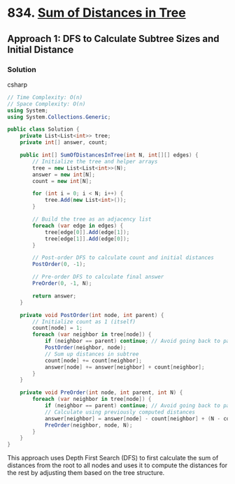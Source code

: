 # 834. [Sum of Distances in Tree](https://leetcode.com/problems/sum-of-distances-in-tree/)

## Approach 1: DFS to Calculate Subtree Sizes and Initial Distance

### Solution
csharp
```csharp
// Time Complexity: O(n)
// Space Complexity: O(n)
using System;
using System.Collections.Generic;

public class Solution {
    private List<List<int>> tree;
    private int[] answer, count;

    public int[] SumOfDistancesInTree(int N, int[][] edges) {
        // Initialize the tree and helper arrays
        tree = new List<List<int>>(N);
        answer = new int[N];
        count = new int[N];

        for (int i = 0; i < N; i++) {
            tree.Add(new List<int>());
        }

        // Build the tree as an adjacency list
        foreach (var edge in edges) {
            tree[edge[0]].Add(edge[1]);
            tree[edge[1]].Add(edge[0]);
        }

        // Post-order DFS to calculate count and initial distances
        PostOrder(0, -1);

        // Pre-order DFS to calculate final answer
        PreOrder(0, -1, N);

        return answer;
    }

    private void PostOrder(int node, int parent) {
        // Initialize count as 1 (itself)
        count[node] = 1;
        foreach (var neighbor in tree[node]) {
            if (neighbor == parent) continue; // Avoid going back to parent
            PostOrder(neighbor, node);
            // Sum up distances in subtree
            count[node] += count[neighbor];
            answer[node] += answer[neighbor] + count[neighbor];
        }
    }

    private void PreOrder(int node, int parent, int N) {
        foreach (var neighbor in tree[node]) {
            if (neighbor == parent) continue; // Avoid going back to parent
            // Calculate using previously computed distances
            answer[neighbor] = answer[node] - count[neighbor] + (N - count[neighbor]);
            PreOrder(neighbor, node, N);
        }
    }
}
```

This approach uses Depth First Search (DFS) to first calculate the sum of distances from the root to all nodes and uses it to compute the distances for the rest by adjusting them based on the tree structure.


